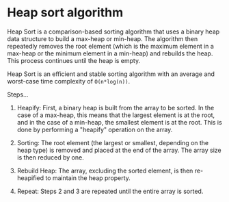# Heap sort algorithm

Heap Sort is a comparison-based sorting algorithm that uses a binary heap data structure to build a max-heap or min-heap. The algorithm then repeatedly removes the root element (which is the maximum element in a max-heap or the minimum element in a min-heap) and rebuilds the heap. This process continues until the heap is empty.

Heap Sort is an efficient and stable sorting algorithm with an average and worst-case time complexity of `O(n*log(n))`.

Steps…

1. Heapify: First, a binary heap is built from the array to be sorted. In the case of a max-heap, this means that the largest element is at the root, and in the case of a min-heap, the smallest element is at the root. This is done by performing a "heapify" operation on the array.

2. Sorting: The root element (the largest or smallest, depending on the heap type) is removed and placed at the end of the array. The array size is then reduced by one.

3. Rebuild Heap: The array, excluding the sorted element, is then re-heapified to maintain the heap property.

4. Repeat: Steps 2 and 3 are repeated until the entire array is sorted.
